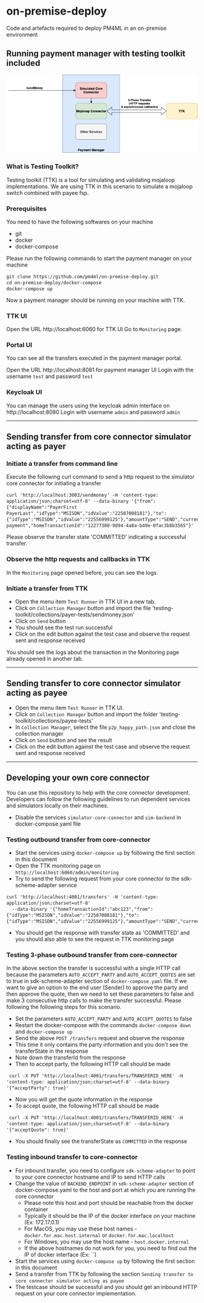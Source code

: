 # on-premise-deploy
Code and artefacts required to deploy PM4ML in an on-premise environment

## Running payment manager with testing toolkit included

![Payment manager with TTK](/assets/images/ttk-scenario1.png)

### What is Testing Toolkit?

Testing toolkit (TTK) is a tool for simulating and validating mojaloop implementations. We are using TTK in this scenario to simulate a mojaloop switch combined with payee fsp.

### Prerequisites

You need to have the following softwares on your machine
* git
* docker
* docker-compose

Please run the following commands to start the payment manager on your machine
```
git clone https://github.com/pm4ml/on-premise-deploy.git
cd on-premise-deploy/docker-compose
docker-compose up
```

Now a payment manager should be running on your machine with TTK.

### TTK UI

Open the URL http://localhost:6060 for TTK UI
Go to `Monitoring` page.

### Portal UI

You can see all the transfers executed in the payment manager portal.

Open the URL http://localhost:8081 for payment manager UI
Login with the username `test` and password `test`

### Keycloak UI

You can manage the users using the keycloak admin interface on http://localhost:8080
Login with username `admin` and password `admin`

---

## Sending transfer from core connector simulator acting as payer

### Initiate a transfer from command line

Execute the following curl command to send a http request to the simulator core connector for initiating a transfer

```
curl 'http://localhost:3003/sendmoney' -H 'content-type: application/json;charset=utf-8' --data-binary '{"from":{"displayName":"PayerFirst PayerLast","idType":"MSISDN","idValue":"22507008181"},"to":{"idType":"MSISDN","idValue":"22556999125"},"amountType":"SEND","currency":"USD","amount":"100","transactionType":"TRANSFER","note":"test payment","homeTransactionId":"12277380-9d94-4a8a-b49e-0fac3b8b3565"}'
```

Please observe the transfer state 'COMMITTED' indicating a successful transfer.

### Observe the http requests and callbacks in TTK

In the `Monitoring` page opened before, you can see the logs.

### Initiate a transfer from TTK

* Open the menu item `Test Runner` in TTK UI in a new tab.
* Click on `Collection Manager` button and import the file 'testing-toolkit/collections/payer-tests/sendmoney.json'
* Click on `Send` button
* You should see the test run successful
* Click on the edit button against the test case and observe the request sent and response received

You should see the logs about the transaction in the Monitoring page already opened in another tab.

---

## Sending transfer to core connector simulator acting as payee

* Open the menu item `Test Runner` in TTK UI.
* Click on `Collection Manager` button and import the folder 'testing-toolkit/collections/payee-tests'
* In `Collection Manager`, select the file `p2p_happy_path.json` and close the collection manager
* Click on `Send` button and see the result
* Click on the edit button against the test case and observe the request sent and response received

---

## Developing your own core connector

You can use this repository to help with the core connector development.
Developers can follow the following guidelines to run dependent services and simulators locally on their machines.

- Disable the services `simulator-core-connector` and `sim-backend` in docker-compose.yaml file

### Testing outbound transfer from core-connector

- Start the services using `docker-compose up` by following the first section in this document
- Open the TTK monitoring page on `http://localhost:6060/admin/monitoring`
- Try to send the following request from your core connector to the sdk-scheme-adapter service
```
curl 'http://localhost:4001/transfers' -H 'content-type: application/json;charset=utf-8'
  --data-binary '{"homeTransactionId":"abc123","from":{"idType":"MSISDN","idValue":"22507008181"},"to":{"idType":"MSISDN","idValue":"22556999125"},"amountType":"SEND","currency":"USD","amount":"10","transactionType":"TRANSFER","note":"string"}'
```
- You should get the response with transfer state as 'COMMITTED' and you should also able to see the request in TTK monitoring page

### Testing 3-phase outbound transfer from core-connector

In the above section the transfer is successful with a single HTTP call because the parameters `AUTO_ACCEPT_PARTY` and `AUTO_ACCEPT_QUOTES` are set to true in sdk-scheme-adapter section of `docker-compose.yaml` file.
If we want to give an option to the end user (Sender) to approve the party and then approve the quote, then we need to set these parameters to false and make 3 consecutive http calls to make the transfer successful. Please following the following steps for this scenario.
- Set the parameters `AUTO_ACCEPT_PARTY` and `AUTO_ACCEPT_QUOTES` to false
- Restart the docker-compose with the commands `docker-compose down` and `docker-compose up`
- Send the above `POST /transfers` request and observe the response
- This time it only contains the party information and you don't see the transferState in the response
- Note down the transferId from the response
- Then to accept party, the following HTTP call should be made
```
 curl -X PUT 'http://localhost:4001/transfers/TRANSFERID_HERE' -H 'content-type: application/json;charset=utf-8' --data-binary '{"acceptParty": true}'
```
- Now you will get the quote information in the response
- To accept quote, the following HTTP call should be made
```
 curl -X PUT 'http://localhost:4001/transfers/TRANSFERID_HERE' -H 'content-type: application/json;charset=utf-8' --data-binary '{"acceptQuote": true}'
```
- You should finally see the transferState as `COMMITTED` in the response


### Testing inbound transfer to core-connector

- For inbound transfer, you need to configure `sdk-scheme-adapter` to point to your core connector hostname and IP to send HTTP calls
- Change the value of `BACKEND_ENDPOINT` in `sdk-scheme-adapter` section of docker-compose.yaml to the host and port at which you are running the core connector
  - Please note this host and port should be reachable from the docker container
  - Typically it should be the IP of the docker interface on your machine (Ex: 172.17.0.1)
  - For MacOS, you may use these host names - `docker.for.mac.host.internal` or `docker.for.mac.localhost`
  - For Windows, you may use the host name - `host.docker.internal`
  - If the above hostnames do not work for you, you need to find out the IP of docker interface (Ex: ``)
- Start the services using `docker-compose up` by following the first section in this document
- Send a transfer from TTK by following the section `Sending transfer to core connector simulator acting as payee`
- The testcase should be successful and you should get an inbound HTTP request on your core connector implementation.